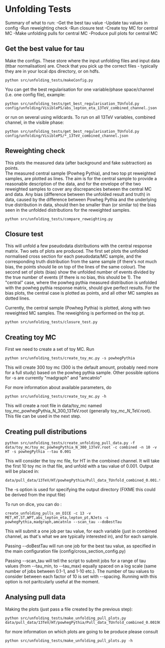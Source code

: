 # Unfolding Tests

Summary of what to run:
-Get the best tau value
-Update tau values in config
-Run reweighting check
-Run closure test
-Create toy MC for central MC
-Make unfolding pulls for central MC
-Produce pull plots for central MC

## Get the best value for tau

Make the configs.  These store where the input unfolding files and input data (ttbar normalisation) are.
Check that you pick up the correct files - typically they are in your local dps directory, or on hdfs.
```shell
python src/unfolding_tests/makeConfig.py 
```
You can get the best regularisation for one variable/phase space/channel (i.e. one config file), example:
```shell
python src/unfolding_tests/get_best_regularisation_TUnfold.py config/unfolding/VisiblePS/abs_lepton_eta_13TeV_combined_channel.json
```
or run on several using wildcards.  To run on all 13TeV variables, combined channel, in the visible phase:
```shell
python src/unfolding_tests/get_best_regularisation_TUnfold.py config/unfolding/VisiblePS/*_13TeV_combined_channel.json
```

## Reweighting check
This plots the measured data (after background and fake subtraction) as points.  
The measured central sample (Powheg Pythia), and two top pt reweighted samples, are plotted as lines.
The aim is for the central sample to provide a reasonable description of the data, and for
the envelope of the two reweighted samples to cover any discrepancies between the central MC and data.
Any bias (difference between the unfolded result and truth) in data, caused by the difference between Powheg Pythia 
and the underlying true distribution in data, should then be smaller than (or similar to)
the bias seen in the unfolded distributions for the reweighted samples.

```shell
python src/unfolding_tests/compare_reweighting.py
```


## Closure test
This will unfold a few pseudodata distributions with the central response matrix.
Two sets of plots are produced.  The first set plots the unfolded normalised cross section for each pseudodata/MC sample, 
and the corresponding truth distribution from the same sample (if there's not much bias, the points should lie on top of the lines of the same colour).
The second set of plots (bias) show the unfolded number of events divided by the true number of events (if there is no bias, this should be 1).
The "central" case, where the powheg pythia measured distribution is unfolded with the powheg pythia response matrix, should give perfect results.
For the bias plots, the central case is plotted as points, and all other MC samples as dotted lines.
 
 Currently, the central sample (Powheg Pythia) is plotted, along with two reweighted MC samples.  The reweighting is performed on the top pt.
```shell
python src/unfolding_tests/closure_test.py 
```


## Creating toy MC
First we need to create a set of toy MC. Run
```shell
python src/unfolding_tests/create_toy_mc.py -s powhegPythia
```
This will create 300 toy mc (300 is the default amount, probably need more for a full study) based on the powheg pythia sample.
Other possible options for -s are currently "madgraph" and "amcatnlo"

For more information about available parameters, do
```shell
python src/unfolding_tests/create_toy_mc.py -h
```
This will create a root file in data/toy_mc named toy_mc_powhegPythia_N_300_13TeV.root
(generally toy_mc_<sample>_N_<n>_<centre-of-mass>TeV.root).
This file can be used in the next step.

## Creating pull distributions
```shell
python src/unfolding_tests/create_unfolding_pull_data.py -f data/toy_mc/toy_mc_powhegPythia_N_300_13TeV.root -c combined -n 10 -v HT -s powhegPythia --tau 0.001
```
This will consider the toy mc file, for HT in the combined channel.  It will take the first 10 toy mc in that file, and unfold with a tau value of 0.001.
Output will be placed in:
```shell
data/pull_data/13TeV/HT/powhegPythia/Pull_data_TUnfold_combined_0.001.txt
```
The -s option is used for specifying the output directory (FIXME this could be derived from the input file)

To run on dice, you can do :
```shell
create_unfolding_pulls_on_DICE -c 13 -v MET,HT,ST,WPT,abs_lepton_eta,lepton_pt,NJets -s powhegPythia,madgraph,amcatnlo --scan_tau --doBestTau
```

This will submit a one job per tau value, for each variable (just in combined channel, as that's what we are typically interested in), and for each sample.

Passing --doBestTau will run one job for the best tau value, as specified in the main configuration file (config/cross_section_config.py)

Passing --scan_tau will tell the script to submit jobs for a range of tau values (from --tau_min, to --tau_max) equally spaced on a log scale (same number of jobs between 0.1-1, and 1-10 etc.).  The number of tau values to consider between each factor of 10 is set with --spacing.  Running with this option is not paritcularly useful at the moment.


## Analysing pull data
Making the plots (just pass a file created by the previous step):
```shell
python src/unfolding_tests/make_unfolding_pull_plots.py data/pull_data/13TeV/HT/powhegPythia/Pull_data_TUnfold_combined_0.001905.txt 
```
for more information on which plots are going to be produce please consult
```shell
python src/unfolding_tests/make_unfolding_pull_plots.py -h
```
